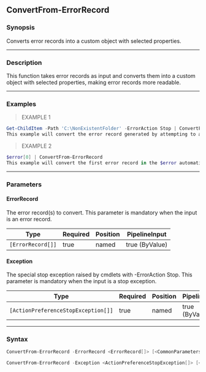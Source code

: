 ConvertFrom-ErrorRecord
-----------------------

### Synopsis
Converts error records into a custom object with selected properties.

---

### Description

This function takes error records as input and converts them into a custom object with selected properties, making error records more readable.

---

### Examples
> EXAMPLE 1

```PowerShell
Get-ChildItem -Path 'C:\NonExistentFolder' -ErrorAction Stop | ConvertFrom-ErrorRecord
This example will convert the error record generated by attempting to access a non-existent folder into a custom object with properties like Exception message, Reason, Target, Script name, Line number, and Column offset.
```
> EXAMPLE 2

```PowerShell
$error[0] | ConvertFrom-ErrorRecord
This example will convert the first error record in the $error automatic variable into a custom object with selected properties.
```

---

### Parameters
#### **ErrorRecord**
The error record(s) to convert. This parameter is mandatory when the input is an error record.

|Type             |Required|Position|PipelineInput |
|-----------------|--------|--------|--------------|
|`[ErrorRecord[]]`|true    |named   |true (ByValue)|

#### **Exception**
The special stop exception raised by cmdlets with -ErrorAction Stop. This parameter is mandatory when the input is a stop exception.

|Type                               |Required|Position|PipelineInput |
|-----------------------------------|--------|--------|--------------|
|`[ActionPreferenceStopException[]]`|true    |named   |true (ByValue)|

---

### Syntax
```PowerShell
ConvertFrom-ErrorRecord -ErrorRecord <ErrorRecord[]> [<CommonParameters>]
```
```PowerShell
ConvertFrom-ErrorRecord -Exception <ActionPreferenceStopException[]> [<CommonParameters>]
```
